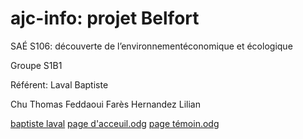 # ajc-info: projet Belfort

SAÉ S106: découverte de l’environnementéconomique et écologique

Groupe S1B1

Référent: Laval Baptiste

Chu Thomas
Feddaoui Farès
Hernandez Lilian

[baptiste laval](mailto:blaval@edu.univ-fcomte.fr?subject=SAE_1_06)
[page d'acceuil.odg](https://github.com/blaval-iut90/s1-2021-IHM/files/7303731/page.d.acceuil.odg)
[page témoin.odg](https://github.com/blaval-iut90/s1-2021-IHM/files/7303732/page.temoin.odg)

